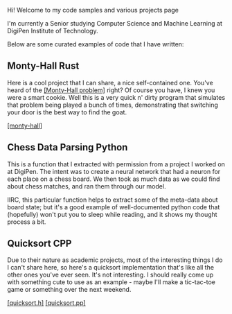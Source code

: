Hi! Welcome to my code samples and various projects page

I'm currently a Senior studying Computer Science and Machine Learning at DigiPen Institute of Technology.

Below are some curated examples of code that I have written:

## Monty-Hall Rust

Here is a cool project that I can share, a nice self-contained one. You've heard of the [[Monty-Hall problem]](https://en.wikipedia.org/wiki/Monty_Hall_problem) right? Of course you have, I knew you were a smart cookie. Well this is a very quick n' dirty program that simulates that problem being played a bunch of times, demonstrating that switching your door is the best way to find the goat.

[[monty-hall]](https://github.com/paulhazen/paulhazen/code-samples/rust/rust-example.rs)

## Chess Data Parsing Python

This is a function that I extracted with permission from a project I worked on at DigiPen. The intent was to create a neural network that had a neuron for each place on a chess board. We then took as much data as we could find about chess matches, and ran them through our model.

IIRC, this particular function helps to extract some of the meta-data about board state; but it's a good example of well-documented python code that (hopefully) won't put you to sleep while reading, and it shows my thought process a bit.

## Quicksort CPP

Due to their nature as academic projects, most of the interesting things I do I can't share here, so here's a quicksort implementation that's like all the other ones you've ever seen. It's not interesting. I should really come up with something cute to use as an example - maybe I'll make a tic-tac-toe game or something over the next weekend.

[[quicksort.h]](https://github.com/paulhazen/paulhazen/code-samples/quicksort.h)
[[quicksort.pp]](https://github.com/paulhazen/paulhazen/code-samples/quicksort.cpp)
